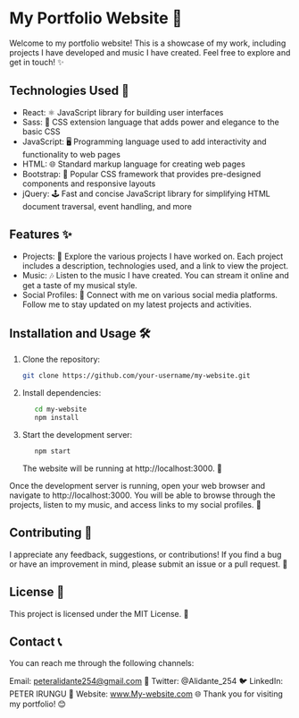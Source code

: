 # My Portfolio Website 🌟

Welcome to my portfolio website! This is a showcase of my work, including projects I have developed and music I have created. Feel free to explore and get in touch! ✨

## Technologies Used 🚀

- React: ⚛️ JavaScript library for building user interfaces
- Sass: 💅 CSS extension language that adds power and elegance to the basic CSS
- JavaScript: 🖥️ Programming language used to add interactivity and functionality to web pages
- HTML: 🌐 Standard markup language for creating web pages
- Bootstrap: 🎨 Popular CSS framework that provides pre-designed components and responsive layouts
- jQuery: 🕹️ Fast and concise JavaScript library for simplifying HTML document traversal, event handling, and more

## Features ✨

- Projects: 📂 Explore the various projects I have worked on. Each project includes a description, technologies used, and a link to view the project.
- Music: 🎶 Listen to the music I have created. You can stream it online and get a taste of my musical style.
- Social Profiles: 🔗 Connect with me on various social media platforms. Follow me to stay updated on my latest projects and activities.

## Installation and Usage 🛠️

1. Clone the repository:
   ```bash
   git clone https://github.com/your-username/my-website.git
   ```
2. Install dependencies:
   ```bash
      cd my-website
      npm install
   ```
   
3. Start the development server:
   ```bash
      npm start
   ```
   The website will be running at http://localhost:3000. 🚀

Once the development server is running, open your web browser and navigate to http://localhost:3000. You will be able to browse through the projects, listen to my music, and access links to my social profiles. 🎉

## Contributing 🤝
I appreciate any feedback, suggestions, or contributions! If you find a bug or have an improvement in mind, please submit an issue or a pull request. 🙏

## License 📝
This project is licensed under the MIT License. 📄

## Contact 📞
You can reach me through the following channels:

Email: peteralidante254@gmail.com 📧
Twitter: @Alidante_254 🐦
LinkedIn: PETER IRUNGU 💼
Website: www.My-website.com 🌐
Thank you for visiting my portfolio! 😊